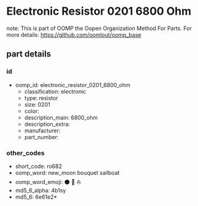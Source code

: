 # Electronic Resistor 0201 6800 Ohm  

note: This is part of OOMP the Oopen Organization Method For Parts. For more details: https://github.com/oomlout/oomp_base

##  part details





### id
* oomp_id: electronic_resistor_0201_6800_ohm
  * classification: electronic
  * type: resistor
  * size: 0201
  * color: 
  * description_main: 6800_ohm
  * description_extra: 
  * manufacturer: 
  * part_number: 

### other_codes
* short_code: ro682
* oomp_word: new_moon bouquet sailboat
* oomp_word_emoji: :new_moon: :bouquet: :sailboat:
* md5_6_alpha: 4b1sy
* md5_6: 6e61e2* 